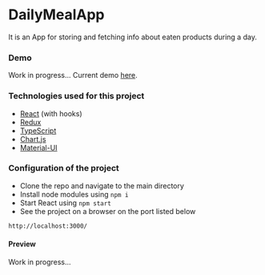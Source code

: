 # DailyMealApp

It is an App for storing and fetching info about eaten products during a day.

### Demo
Work in progress... Current demo [here](https://lukaszrej.github.io/DailyMealApp/).

### Technologies used for this project

- [React](https://reactjs.org/) (with hooks)
- [Redux](https://redux.js.org/)
- [TypeScript](https://www.typescriptlang.org/)
- [Chart.js](https://www.chartjs.org/)
- [Material-UI](https://material-ui.com/)

### Configuration of the project

- Clone the repo and navigate to the main directory
- Install node modules using ```npm i```
- Start React using ```npm start```
- See the project on a browser on the port listed below

```sh
http://localhost:3000/
```


#### Preview

Work in progress...
